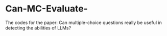 # Can-MC-Evaluate-
The codes for the paper: Can multiple-choice questions really be useful in detecting the abilities of LLMs?
